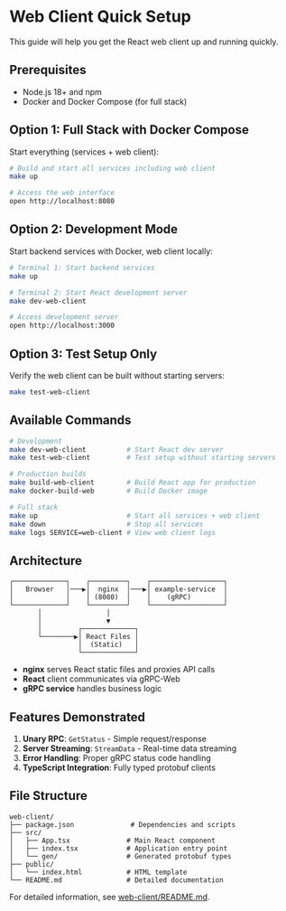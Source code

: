 # Web Client Quick Setup

This guide will help you get the React web client up and running quickly.

## Prerequisites

- Node.js 18+ and npm
- Docker and Docker Compose (for full stack)

## Option 1: Full Stack with Docker Compose

Start everything (services + web client):

```bash
# Build and start all services including web client
make up

# Access the web interface
open http://localhost:8080
```

## Option 2: Development Mode

Start backend services with Docker, web client locally:

```bash
# Terminal 1: Start backend services
make up

# Terminal 2: Start React development server
make dev-web-client

# Access development server
open http://localhost:3000
```

## Option 3: Test Setup Only

Verify the web client can be built without starting servers:

```bash
make test-web-client
```

## Available Commands

```bash
# Development
make dev-web-client          # Start React dev server
make test-web-client         # Test setup without starting servers

# Production builds  
make build-web-client        # Build React app for production
make docker-build-web        # Build Docker image

# Full stack
make up                      # Start all services + web client
make down                    # Stop all services
make logs SERVICE=web-client # View web client logs
```

## Architecture

```
┌─────────────┐    ┌─────────┐    ┌──────────────────┐
│   Browser   │───▶│  nginx  │───▶│ example-service  │
│             │    │ (8080)  │    │    (gRPC)        │
└─────────────┘    └─────────┘    └──────────────────┘
       │                │
       │                ▼
       │         ┌─────────────┐
       └────────▶│ React Files │
                 │  (Static)   │
                 └─────────────┘
```

- **nginx** serves React static files and proxies API calls
- **React** client communicates via gRPC-Web
- **gRPC service** handles business logic

## Features Demonstrated

1. **Unary RPC**: `GetStatus` - Simple request/response
2. **Server Streaming**: `StreamData` - Real-time data streaming
3. **Error Handling**: Proper gRPC status code handling
4. **TypeScript Integration**: Fully typed protobuf clients

## File Structure

```
web-client/
├── package.json              # Dependencies and scripts
├── src/
│   ├── App.tsx              # Main React component
│   ├── index.tsx            # Application entry point
│   └── gen/                 # Generated protobuf types
├── public/
│   └── index.html           # HTML template
└── README.md                # Detailed documentation
```

For detailed information, see [web-client/README.md](web-client/README.md).